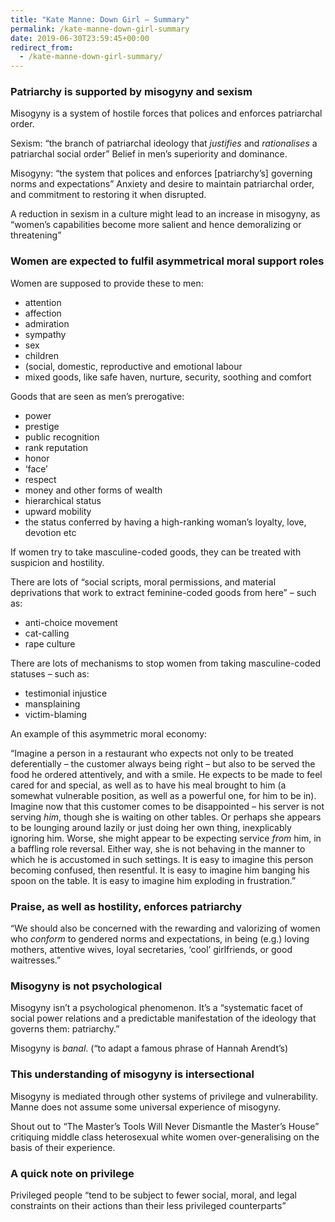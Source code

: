 ```yaml
---
title: "Kate Manne: Down Girl – Summary"
permalink: /kate-manne-down-girl-summary
date: 2019-06-30T23:59:45+00:00
redirect_from:
  - /kate-manne-down-girl-summary/
---
```


### Patriarchy is supported by misogyny and sexism

Misogyny is a system of hostile forces that polices and enforces patriarchal order.

Sexism: “the branch of patriarchal ideology that *justifies* and *rationalises* a patriarchal social order”
Belief in men’s superiority and dominance.

Misogyny: “the system that polices and enforces [patriarchy’s] governing norms and expectations”
Anxiety and desire to maintain patriarchal order, and commitment to restoring it when disrupted.

A reduction in sexism in a culture might lead to an increase in misogyny, as “women’s capabilities become more salient and hence demoralizing or threatening”

### Women are expected to fulfil asymmetrical moral support roles

Women are supposed to provide these to men:

* attention
* affection
* admiration
* sympathy
* sex
* children
* (social, domestic, reproductive and emotional labour
* mixed goods, like safe haven, nurture, security, soothing and comfort

Goods that are seen as men’s prerogative:

* power
* prestige
* public recognition
* rank reputation
* honor
* ‘face’
* respect
* money and other forms of wealth
* hierarchical status
* upward mobility
* the status conferred by having a high-ranking woman’s loyalty, love, devotion etc

If women try to take masculine-coded goods, they can be treated with suspicion and hostility.

There are lots of “social scripts, moral permissions, and material deprivations that work to extract feminine-coded goods from here” – such as:

* anti-choice movement
* cat-calling
* rape culture

There are lots of mechanisms to stop women from taking masculine-coded statuses – such as:

* testimonial injustice
* mansplaining
* victim-blaming

An example of this asymmetric moral economy:

“Imagine a person in a restaurant who expects not only to be treated deferentially – the customer always being right – but also to be served the food he ordered attentively, and with a smile. He expects to be made to feel cared for and special, as well as to have his meal brought to him (a somewhat vulnerable position, as well as a powerful one, for him to be in). Imagine now that this customer comes to be disappointed – his server is not serving *him*, though she is waiting on other tables. Or perhaps she appears to be lounging around lazily or just doing her own thing, inexplicably ignoring him. Worse, she might appear to be expecting service *from* him, in a baffling role reversal. Either way, she is not behaving in the manner to which he is accustomed in such settings. It is easy to imagine this person becoming confused, then resentful. It is easy to imagine him banging his spoon on the table. It is easy to imagine him exploding in frustration.”

### Praise, as well as hostility, enforces patriarchy

“We should also be concerned with the rewarding and valorizing of women who *conform* to gendered norms and expectations, in being (e.g.) loving mothers, attentive wives, loyal secretaries, ‘cool’ girlfriends, or good waitresses.”

### Misogyny is not psychological

Misogyny isn’t a psychological phenomenon. It’s a “systematic facet of social power relations and a predictable manifestation of the ideology that governs them: patriarchy.”

Misogyny is *banal*. (“to adapt a famous phrase of Hannah Arendt’s)

### This understanding of misogyny is intersectional

Misogyny is mediated through other systems of privilege and vulnerability. Manne does not assume some universal experience of misogyny.

Shout out to “The Master’s Tools Will Never Dismantle the Master’s House” critiquing middle class heterosexual white women over-generalising on the basis of their experience.

### A quick note on privilege

Privileged people “tend to be subject to fewer social, moral, and legal constraints on their actions than their less privileged counterparts”